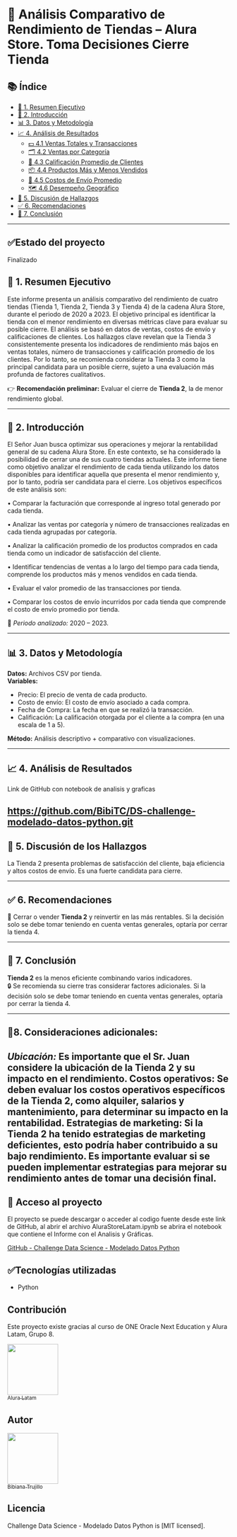 # 🛒 Análisis Comparativo de Rendimiento de Tiendas – Alura Store. Toma Decisiones Cierre Tienda

## 📚 Índice

- [📌 1. Resumen Ejecutivo](#1-resumen-ejecutivo)
- [🧭 2. Introducción](#2-introducción)
- [📊 3. Datos y Metodología](#3-datos-y-metodología)
- [📈 4. Análisis de Resultados](#4-análisis-de-resultados)
  - [💵 4.1 Ventas Totales y Transacciones](#41-ventas-totales-y-transacciones)
  - [🗂️ 4.2 Ventas por Categoría](#42-ventas-por-categoría)
  - [🌟 4.3 Calificación Promedio de Clientes](#43-calificación-promedio-de-clientes)
  - [📦 4.4 Productos Más y Menos Vendidos](#44-productos-más-y-menos-vendidos)
  - [🚚 4.5 Costos de Envío Promedio](#45-costos-de-envío-promedio)
  - [🗺️ 4.6 Desempeño Geográfico](#46-desempeño-geográfico)
- [🧠 5. Discusión de Hallazgos](#5-discusión-de-los-hallazgos)
- [✅ 6. Recomendaciones](#6-recomendaciones)
- [📌 7. Conclusión](#7-conclusión)

---

## :white_check_mark:Estado del proyecto

Finalizado 

## 📌 1. Resumen Ejecutivo

Este informe presenta un análisis comparativo del rendimiento de cuatro tiendas (Tienda 1, Tienda 2, Tienda 3 y Tienda 4) de la cadena Alura Store, durante el periodo de 2020 a 2023. El objetivo principal es identificar la tienda con el menor rendimiento en diversas métricas clave para evaluar su posible cierre. El análisis se basó en datos de ventas, costos de envío y calificaciones de clientes. Los hallazgos clave revelan que la Tienda 3 consistentemente presenta los indicadores de rendimiento más bajos en ventas totales, número de transacciones y calificación promedio de los clientes. Por lo tanto, se recomienda considerar la Tienda 3 como la principal candidata para un posible cierre, sujeto a una evaluación más profunda de factores cualitativos.

👉 **Recomendación preliminar:** Evaluar el cierre de **Tienda 2**, la de menor rendimiento global.

---

## 🧭 2. Introducción

El Señor Juan busca optimizar sus operaciones y mejorar la rentabilidad general de su cadena Alura Store. En este contexto, se ha considerado la posibilidad de cerrar una de sus cuatro tiendas actuales. Este informe tiene como objetivo analizar el rendimiento de cada tienda utilizando los datos disponibles para identificar aquella que presenta el menor rendimiento y, por lo tanto, podría ser candidata para el cierre. Los objetivos específicos de este análisis son:

•	Comparar la facturación que corresponde al ingreso total generado por cada tienda.

•	Analizar las ventas por categoría y número de transacciones realizadas en cada tienda agrupadas por categoría.

•	Analizar la calificación promedio de los productos comprados en cada tienda como un indicador de satisfacción del cliente.

•	Identificar tendencias de ventas a lo largo del tiempo para cada tienda, comprende los productos más y menos vendidos en cada tienda.

•	Evaluar el valor promedio de las transacciones por tienda.

•	Comparar los costos de envío incurridos por cada tienda que comprende el costo de envío promedio por tienda.


📅 *Periodo analizado:* 2020 – 2023.

---

## 📊 3. Datos y Metodología

**Datos:** Archivos CSV por tienda.  
**Variables:**
- Precio: El precio de venta de cada producto.
- Costo de envío: El costo de envío asociado a cada compra.
- Fecha de Compra: La fecha en que se realizó la transacción.
- Calificación: La calificación otorgada por el cliente a la compra (en una escala de 1 a 5).


**Método:** Análisis descriptivo + comparativo con visualizaciones.

---

## 📈 4. Análisis de Resultados

Link de GitHub con notebook de analisis y graficas

https://github.com/BibiTC/DS-challenge-modelado-datos-python.git
---

## 🧠 5. Discusión de los Hallazgos

La Tienda 2 presenta problemas de satisfacción del cliente, baja eficiencia y altos costos de envío. Es una fuerte candidata para cierre.

---

## ✅ 6. Recomendaciones

📌 Cerrar o vender **Tienda 2** y reinvertir en las más rentables.
Si la decisión solo se debe tomar teniendo en cuenta ventas generales, optaría por cerrar la tienda 4.

---

## 📌 7. Conclusión

**Tienda 2** es la menos eficiente combinando varios indicadores.  
🔒 Se recomienda su cierre tras considerar factores adicionales.
Si la decisión solo se debe tomar teniendo en cuenta ventas generales, optaría por cerrar la tienda 4.

---

## 🎯8. Consideraciones adicionales:

***Ubicación:*** Es importante que el Sr. Juan considere la ubicación de la Tienda 2 y su impacto en el rendimiento. Costos operativos: Se deben evaluar los costos operativos específicos de la Tienda 2, como alquiler, salarios y mantenimiento, para determinar su impacto en la rentabilidad. Estrategias de marketing: Si la Tienda 2 ha tenido estrategias de marketing deficientes, esto podría haber contribuido a su bajo rendimiento. Es importante evaluar si se pueden implementar estrategias para mejorar su rendimiento antes de tomar una decisión final. 
---


## 📁 Acceso al proyecto
El proyecto se puede descargar o acceder al codigo fuente desde este link de GitHub, al abrir el archivo AluraStoreLatam.ipynb se abrira el notebook que contiene el Informe con el Analisis y Gráficas.

[GitHub - Challenge Data Science - Modelado Datos Python](https://github.com/BibiTC/DS-challenge-modelado-datos-python.git)


## :white_check_mark:Tecnologías utilizadas
- Python
  
## Contribución
Este proyecto existe gracias al curso de ONE Oracle Next Education y Alura Latam, Grupo 8.

[<img src="https://avatars.githubusercontent.com/alura-es-cursos" width=115><br><sub>Alura Latam</sub>](https://github.com/alura-es-cursos)


## Autor

[<img src="https://avatars.githubusercontent.com/BibiTC" width=115><br><sub>Bibiana Trujillo</sub>](https://github.com/BibiTC)

## Licencia

Challenge Data Science - Modelado Datos Python is [MIT licensed].
